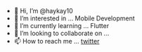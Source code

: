 - 👋 Hi, I’m @haykay10
- 👀 I’m interested in ... Mobile Development
- 🌱 I’m currently learning ... Flutter
- 💞️ I’m looking to collaborate on ...
- 📫 How to reach me ... [twitter](https://wwww.twitter.com/@kiel0810)

<!---
haykay10/haykay10 is a ✨ special ✨ repository because its `README.md` (this file) appears on your GitHub profile.
You can click the Preview link to take a look at your changes.
--->

